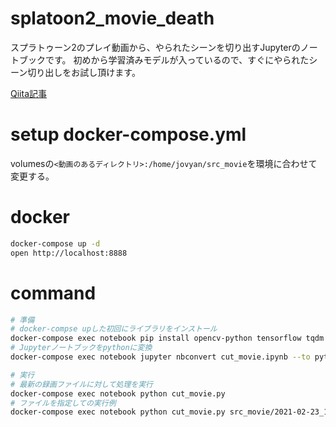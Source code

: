 # splatoon2_movie_death

スプラトゥーン2のプレイ動画から、やられたシーンを切り出すJupyterのノートブックです。
初めから学習済みモデルが入っているので、すぐにやられたシーン切り出しをお試し頂けます。

[Qiita記事](https://qiita.com/tfandkusu/items/acbc0906046bb7b2b1db)

# setup docker-compose.yml
volumesの`<動画のあるディレクトリ>:/home/jovyan/src_movie`を環境に合わせて変更する。


# docker
```bash
docker-compose up -d
open http://localhost:8888
```

# command
```bash
# 準備
# docker-compse upした初回にライブラリをインストール
docker-compose exec notebook pip install opencv-python tensorflow tqdm
# Jupyterノートブックをpythonに変換
docker-compose exec notebook jupyter nbconvert cut_movie.ipynb --to python

# 実行
# 最新の録画ファイルに対して処理を実行
docker-compose exec notebook python cut_movie.py
# ファイルを指定しての実行例
docker-compose exec notebook python cut_movie.py src_movie/2021-02-23_17-48-28.mp4
```
